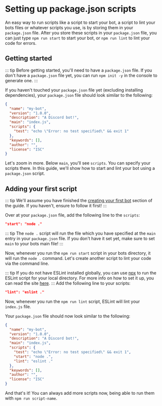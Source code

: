 # Setting up package.json scripts

An easy way to run scripts like a script to start your bot, a script to lint your bots files or whatever scripts you use, is by storing them in your `package.json` file. After you store these scripts in your `package.json` file, you can just type `npm run start` to start your bot, or `npm run lint` to lint your code for errors.

## Getting started

::: tip
Before getting started, you'll need to have a `package.json` file. If you don't have a `package.json` file yet, you can run `npm init -y` in the console to generate one.
:::

If you haven't touched your `package.json` file yet (excluding installing dependencies), your `package.json` file should look similar to the following:

```json
{
  "name": "my-bot",
  "version": "1.0.0",
  "description": "A Discord bot!",
  "main": "index.js",
  "scripts": {
    "test": "echo \"Error: no test specified\" && exit 1"
  },
  "keywords": [],
  "author": "",
  "license": "ISC"
}
```

Let's zoom in more. Below `main`, you'll see `scripts`. You can specify your scripts there. In this guide, we'll show how to start and lint your bot using a `package.json` script.

## Adding your first script

::: tip
We'll assume you have finished the [creating your first bot](/creating-your-bot/) section of the guide. If you haven't, ensure to follow it first!
:::

Over at your `package.json` file, add the following line to the `scripts`:

```json
"start": "node ."
```

::: tip
The `node .` script will run the file which you have specified at the `main` entry in your `package.json` file. If you don't have it set yet, make sure to set `main` to your bots main file!
:::

Now, whenever you run the `npm run start` script in your bots directory, it will run the `node .` command. Let's create another script to lint your code via the command line.

::: tip
If you do not have ESLint installed globally, you can use [npx](https://alligator.io/workflow/npx/) to run the ESLint script for your local directory. For more info on how to set it up, you can read the site [here](https://alligator.io/workflow/npx/).
:::
Add the following line to your scripts:

```json
"lint": "eslint ."
```

Now, whenever you run the `npm run lint` script, ESLint will lint your `index.js` file.

Your `package.json` file should now look similar to the following:

```json
{
  "name": "my-bot",
  "version": "1.0.0",
  "description": "A Discord bot!",
  "main": "index.js",
  "scripts": {
    "test": "echo \"Error: no test specified\" && exit 1",
    "start": "node .",
    "lint": "eslint ."
  },
  "keywords": [],
  "author": "",
  "license": "ISC"
}
```

And that's it! You can always add more scripts now, being able to run them with `npm run script-name`.

